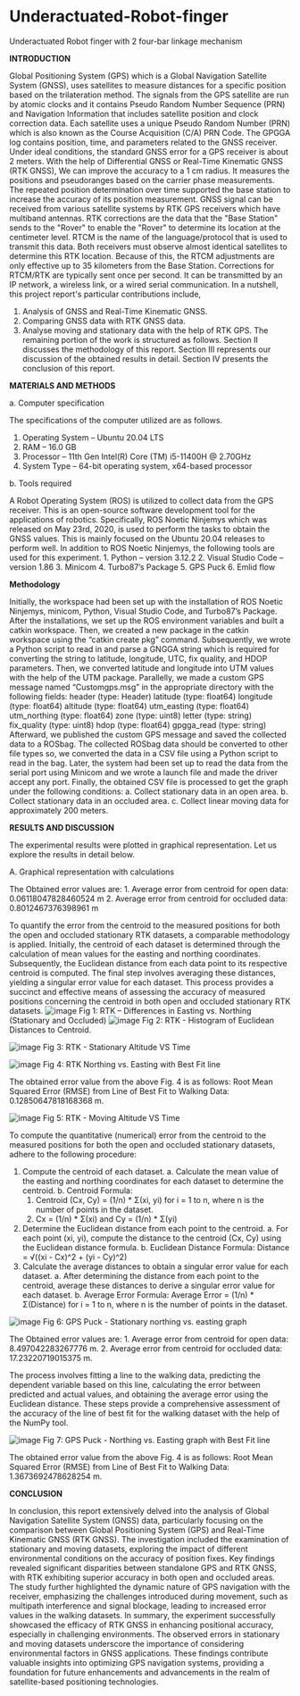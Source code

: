# Underactuated-Robot-finger
Underactuated Robot finger with 2 four-bar linkage mechanism

**INTRODUCTION**

Global Positioning System (GPS) which is a Global Navigation Satellite System (GNSS), uses satellites to measure distances for a specific position based on the trilateration method. The signals from the GPS satellite are run by atomic clocks and it contains Pseudo Random Number Sequence (PRN) and Navigation Information that includes satellite position and clock correction data. Each satellite uses a unique Pseudo Random Number (PRN) which is also known as the Course Acquisition (C/A) PRN Code. The GPGGA log contains position, time, and parameters related to the GNSS receiver. 
Under ideal conditions, the standard GNSS error for a GPS receiver is about 2 meters. With the help of Differential GNSS or Real-Time Kinematic GNSS (RTK GNSS), We can improve the accuracy to a 1 cm radius. It measures the positions and pseudoranges based on the carrier phase measurements. The repeated position determination over time supported the base station to increase the accuracy of its position measurement. GNSS signal can be received from various satellite systems by RTK GPS receivers which have multiband antennas. 
RTK corrections are the data that the "Base Station" sends to the "Rover" to enable the "Rover" to determine its location at the centimeter level. RTCM is the name of the language/protocol that is used to transmit this data. Both receivers must observe almost identical satellites to determine this RTK location. Because of this, the RTCM adjustments are only effective up to 35 kilometers from the Base Station. Corrections for RTCM/RTK are typically sent once per second. It can be transmitted by an IP network, a wireless link, or a wired serial communication.
In a nutshell, this project report's particular contributions include,
 1. Analysis of GNSS and Real-Time Kinematic GNSS.
 2. Comparing GNSS data with RTK GNSS data.
 3. Analyse moving and stationary data with the help of RTK GPS.
The remaining portion of the work is structured as follows. Section Ⅱ discusses the methodology of this report. Section Ⅲ represents our discussion of the obtained results in detail. Section Ⅳ presents the conclusion of this report.

**MATERIALS AND METHODS**

a. Computer specification

The specifications of the computer utilized are as follows.

   1. Operating System – Ubuntu 20.04 LTS
   2. RAM – 16.0 GB
   3. Processor – 11th Gen Intel(R) Core (TM) i5-11400H @ 2.70GHz
   4. System Type – 64-bit operating system, x64-based processor

b. Tools required

A Robot Operating System (ROS) is utilized to collect data from the GPS receiver. This is an open-source software development tool for the applications of robotics. Specifically, ROS Noetic Ninjemys which was released on May 23rd, 2020, is used to perform the tasks to obtain the GNSS values. This is mainly focused on the Ubuntu 20.04 releases to perform well. 
In addition to ROS Noetic Ninjemys, the following tools are used for this experiment.
	1. Python – version 3.12.2 
	2. Visual Studio Code – version 1.86 
	3. Minicom
	4. Turbo87’s Package
	5. GPS Puck
	6. Emlid flow

**Methodology**

 Initially, the workspace had been set up with the installation of ROS Noetic Ninjemys, minicom, Python, Visual Studio Code, and Turbo87’s Package. After the installations, we set up the ROS environment variables and built a catkin workspace. Then, we created a new package in the catkin workspace using the “catkin create pkg” command. 
Subsequently, we wrote a Python script to read in and parse a GNGGA string which is required for converting the string to latitude, longitude, UTC, fix quality, and HDOP parameters. Then, we converted latitude and longitude into UTM values with the help of the UTM package. Parallelly, we made a custom GPS message named “Customgps.msg” in the appropriate directory with the following fields:
	header (type: Header)
	latitude (type: float64)
	longitude (type: float64)
	altitude (type: float64)
	utm_easting (type: float64)
	utm_northing (type: float64)
	zone (type: uint8)
	letter (type: string)
	fix_quality (type: uint8)
	hdop (type: float64)
	gpgga_read (type: string)
Afterward, we published the custom GPS message and saved the collected data to a ROSbag. The collected ROSbag data should be converted to other file types so, we converted the data in a CSV file using a Python script to read in the bag. Later, the system had been set up to read the data from the serial port using Minicom and we wrote a launch file and made the driver accept any port. Finally, the obtained CSV file is processed to get the graph under the following conditions:
	a. Collect stationary data in an open area.
	b. Collect stationary data in an occluded area.
	c. Collect linear moving data for approximately 200 meters.
 
**RESULTS AND DISCUSSION**

The experimental results were plotted in graphical representation. Let us explore the results in detail below.

A. Graphical representation with calculations

The Obtained error values are:
	1. Average error from centroid for open data: 0.06118047828460524 m 
	2. Average error from centroid for occluded data: 0.8012467376398961 m
 
To quantify the error from the centroid to the measured positions for both the open and occluded stationary RTK datasets, a comparable methodology is applied. Initially, the centroid of each dataset is determined through the calculation of mean values for the easting and northing coordinates. Subsequently, the Euclidean distance from each data point to its respective centroid is computed. The final step involves averaging these distances, yielding a singular error value for each dataset. This process provides a succinct and effective means of assessing the accuracy of measured positions concerning the centroid in both open and occluded stationary RTK datasets.
![image](https://github.com/annadurai-ka/Underactuated-Robot-finger/assets/156352281/b49ca3b4-e488-446b-87a8-cfe9cb27c24a)
Fig 1: RTK – Differences in Easting vs. Northing (Stationary and Occluded)
![image](https://github.com/annadurai-ka/Underactuated-Robot-finger/assets/156352281/4ff09e02-6092-41a3-82b0-4859b8047d64)
Fig 2: RTK - Histogram of Euclidean Distances to Centroid.

![image](https://github.com/annadurai-ka/Underactuated-Robot-finger/assets/156352281/48c7b565-0ff4-4402-812e-3f400014128d)
Fig 3: RTK - Stationary Altitude VS Time

![image](https://github.com/annadurai-ka/Underactuated-Robot-finger/assets/156352281/ab6d7051-5140-470c-b40c-cc3c8878776e)
Fig 4: RTK Northing vs. Easting with Best Fit line

The obtained error value from the above Fig. 4 is as follows:
Root Mean Squared Error (RMSE) from Line of Best Fit to Walking Data: 0.12850647818168368 m.

![image](https://github.com/annadurai-ka/Underactuated-Robot-finger/assets/156352281/e1f94363-fdbe-4452-8102-0cbb6bff7735)
Fig 5: RTK - Moving Altitude VS Time

To compute the quantitative (numerical) error from the centroid to the measured positions for both the open and occluded stationary datasets, adhere to the following procedure:

1. Compute the centroid of each dataset.
	a. Calculate the mean value of the easting and northing coordinates for each dataset to determine the centroid.
	b. Centroid Formula:
	  1. Centroid (Cx, Cy) = (1/n) * Σ(xi, yi) for i = 1 to n, where n is the number of points in the dataset.
	  2. Cx = (1/n) * Σ(xi) and Cy = (1/n) * Σ(yi)
2. Determine the Euclidean distance from each point to the centroid.
	  a. For each point (xi, yi), compute the distance to the centroid (Cx, Cy) using the Euclidean distance formula.
	  b. Euclidean Distance Formula: Distance = √((xi - Cx)^2 + (yi - Cy)^2)
3. Calculate the average distances to obtain a singular error value for each dataset.
	  a. After determining the distance from each point to the centroid, average these distances to derive a singular error value for each dataset.
	  b. Average Error Formula: Average Error = (1/n) * Σ(Distance) for i = 1 to n, where n is the number of points in the dataset.

![image](https://github.com/annadurai-ka/Underactuated-Robot-finger/assets/156352281/7cde764a-422c-4b7e-8489-8057d6824d65) 
Fig 6: GPS Puck - Stationary northing vs. easting graph

The Obtained error values are:
	1. Average error from centroid for open data: 8.497042283267776 m.
	2. Average error from centroid for occluded data: 17.23220719015375 m.
 
The process involves fitting a line to the walking data, predicting the dependent variable based on this line, calculating the error between predicted and actual values, and obtaining the average error using the Euclidean distance. These steps provide a comprehensive assessment of the accuracy of the line of best fit for the walking dataset with the help of the NumPy tool.

![image](https://github.com/annadurai-ka/Underactuated-Robot-finger/assets/156352281/fd9f714d-bf7a-459d-8daa-72ece6d2708d)
Fig 7: GPS Puck - Northing vs. Easting graph with Best Fit line

The obtained error value from the above Fig. 4 is as follows:
Root Mean Squared Error (RMSE) from Line of Best Fit to Walking Data: 1.3673692478628254 m.

**CONCLUSION**

In conclusion, this report extensively delved into the analysis of Global Navigation Satellite System (GNSS) data, particularly focusing on the comparison between Global Positioning System (GPS) and Real-Time Kinematic GNSS (RTK GNSS). The investigation included the examination of stationary and moving datasets, exploring the impact of different environmental conditions on the accuracy of position fixes. Key findings revealed significant disparities between standalone GPS and RTK GNSS, with RTK exhibiting superior accuracy in both open and occluded areas. The study further highlighted the dynamic nature of GPS navigation with the receiver, emphasizing the challenges introduced during movement, such as multipath interference and signal blockage, leading to increased error values in the walking datasets.
In summary, the experiment successfully showcased the efficacy of RTK GNSS in enhancing positional accuracy, especially in challenging environments. The observed errors in stationary and moving datasets underscore the importance of considering environmental factors in GNSS applications. These findings contribute valuable insights into optimizing GPS navigation systems, providing a foundation for future enhancements and advancements in the realm of satellite-based positioning technologies.
